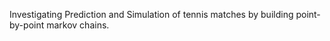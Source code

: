 Investigating Prediction and Simulation of tennis matches by building point-by-point markov chains.
